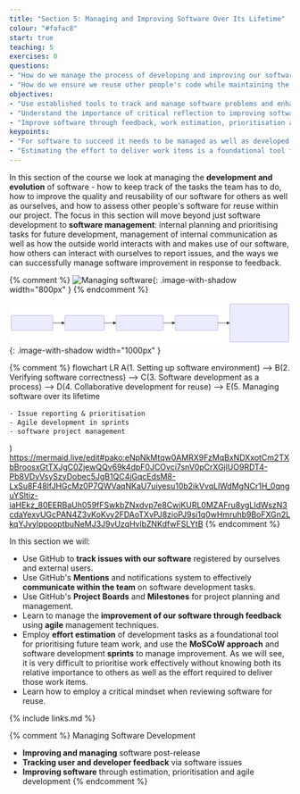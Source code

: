 ```yaml
---
title: "Section 5: Managing and Improving Software Over Its Lifetime"
colour: "#fafac8"
start: true
teaching: 5
exercises: 0
questions:
- "How do we manage the process of developing and improving our software?"
- "How do we ensure we reuse other people's code while maintaining the sustainability of our own software?"
objectives:
- "Use established tools to track and manage software problems and enhancements in a team."
- "Understand the importance of critical reflection to improving software quality and reusability."
- "Improve software through feedback, work estimation, prioritisation and agile development."
keypoints:
- "For software to succeed it needs to be managed as well as developed."
- "Estimating the effort to deliver work items is a foundational tool for prioritising that work."
---
```


In this section of the course we look at managing the **development and evolution** of software -
how to keep track of the tasks the team has to do,
how to improve the quality and reusability of our software for others as well as ourselves,
and how to assess other people's software for reuse within our project.
The focus in this section will move beyond just software development to **software management**:
internal planning and prioritising tasks for future development,
management of internal communication as well as
how the outside world interacts with and makes use of our software,
how others can interact with ourselves to report issues,
and the ways we can successfully manage software improvement in response to feedback.

{% comment %}
![Managing software](../fig/section5-overview.png){: .image-with-shadow width="800px" }
{% endcomment %}

![Managing software](../fig/section5-overview.svg){: .image-with-shadow width="1000px" }

{% comment %}
flowchart LR
A(1. Setting up
software environment)
--> B(2. Verifying
software correctness)
--> C(3. Software development
as a process)
--> D(4. Collaborative
development for reuse)
--> E(5. Managing software
over its lifetime

    - Issue reporting & prioritisation
    - Agile development in sprints
    - software project management
)
https://mermaid.live/edit#pako:eNpNkMtqw0AMRX9FzMqBxNDXxotCm2TXbBroosxGtTXJgC0ZjewQQv69k4dpF0JCOvci7snV0pCrXGjlUO9RDT4-Pb8VDyVsySzyDobec5JgB1QC4jGqcEdsM8-LxSu8F48lfJHGcMz0P7QWVaqNKaU7uiyesu10b2ikVvqLlWdMgNCr1H_0qnguYSltiz-iaHEkz_80EERBaUh059fFSwkbZNxdvp7e8CwjKURL0MZAFru8ygLIdWszN3cdaYexyUGcPAN4Z3vKoKvy2FDAoTXvPJ8zioPJ9si1q0wHmruhb9BoFXGn2LkqYJvylppooptbuNeMJ3J9vUzqHvlbZNKdfwFSLYtB
{% endcomment %}

In this section we will:

- Use GitHub to **track issues with our software** registered by ourselves and external users.
- Use GitHub's **Mentions** and notifications system to
  effectively **communicate within the team** on software development tasks.
- Use GitHub's **Project Boards** and **Milestones** for project planning and management.
- Learn to manage the **improvement of our software through feedback**
  using **agile** management techniques.
- Employ **effort estimation** of development tasks
  as a foundational tool for prioritising future team work,
  and use the **MoSCoW approach** and software development **sprints** to manage improvement.
  As we will see, it is very difficult to prioritise work effectively
  without knowing both its relative importance to others
  as well as the effort required to deliver those work items.
- Learn how to employ a critical mindset when reviewing software for reuse.

{% include links.md %}

{% comment %}
Managing Software Development
- **Improving and managing** software post-release
- **Tracking user and developer feedback** via software issues
- **Improving software** through estimation, prioritisation and agile development
{% endcomment %}
